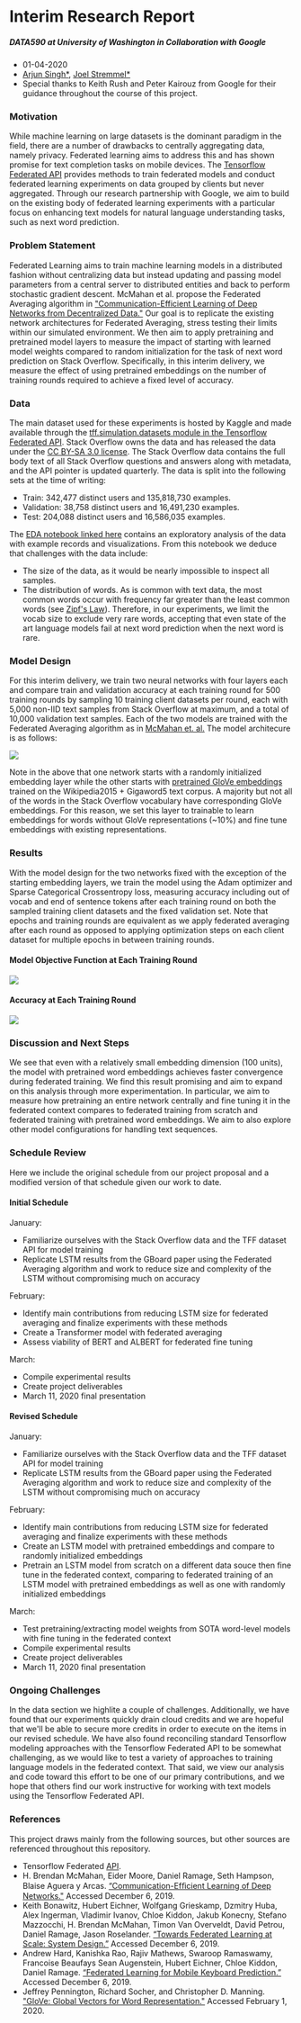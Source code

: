 # Interim Research Report
##### DATA590 at University of Washington in Collaboration with Google

- 01-04-2020
- [Arjun Singh\*](https://github.com/sinarj), [Joel Stremmel\*](https://github.com/jstremme)
- Special thanks to Keith Rush and Peter Kairouz from Google for their guidance throughout the course of this project.  

### Motivation
While machine learning on large datasets is the dominant paradigm in the field, there are a number of drawbacks to centrally aggregating data, namely privacy.  Federated learning aims to address this and has shown promise for text completion tasks on mobile devices. The [Tensorflow Federated API](https://github.com/tensorflow/federated) provides methods to train federated models and conduct federated learning experiments on data grouped by clients but never aggregated.  Through our research partnership with Google, we aim to build on the existing body of federated learning experiments with a particular focus on enhancing text models for natural language understanding tasks, such as next word prediction.

### Problem Statement
Federated Learning aims to train machine learning models in a distributed fashion without centralizing data but instead updating and passing model parameters from a central server to distributed entities and back to perform stochastic gradient descent.  McMahan et al. propose the Federated Averaging algorithm in ["Communication-Efficient Learning of Deep Networks from Decentralized Data."](https://arxiv.org/pdf/1602.05629.pdf)  Our goal is to replicate the existing network architectures for Federated Averaging, stress testing their limits within our simulated environment. We then aim to apply pretraining and pretrained model layers to measure the impact of starting with learned model weights compared to random initialization for the task of next word prediction on Stack Overflow.  Specifically, in this interim delivery, we measure the effect of using pretrained embeddings on the number of training rounds required to achieve a fixed level of accuracy.

### Data
The main dataset used for these experiments is hosted by Kaggle and made available through the [tff.simulation.datasets module in the Tensorflow Federated API](https://www.tensorflow.org/federated/api_docs/python/tff/simulation/datasets/stackoverflow/load_data).  Stack Overflow owns the data and has released the data under the [CC BY-SA 3.0 license](https://creativecommons.org/licenses/by-sa/3.0/).  The Stack Overflow data contains the full body text of all Stack Overflow questions and answers along with metadata, and the API pointer is updated quarterly.  The data is split into the following sets at the time of writing:

- Train: 342,477 distinct users and 135,818,730 examples.
- Validation: 38,758 distinct users and 16,491,230 examples.
- Test: 204,088 distinct users and 16,586,035 examples.

The [EDA notebook linked here](https://github.com/federated-learning-experiments/fl-text-models/blob/master/local_gpu_training/eda/stack_overflow_eda.ipynb) contains an exploratory analysis of the data with example records and visualizations.  From this notebook we deduce that challenges with the data include:

- The size of the data, as it would be nearly impossible to inspect all samples.
- The distribution of words.  As is common with text data, the most common words occur with frequency far greater than the least common words (see [Zipf's Law](https://en.wikipedia.org/wiki/Zipf%27s_law)).  Therefore, in our experiments, we limit the vocab size to exclude very rare words, accepting that even state of the art language models fail at next word prediction when the next word is rare.

### Model Design
For this interim delivery, we train two neural networks with four layers each and compare train and validation accuracy at each training round for 500 training rounds by sampling 10 training client datasets per round, each with 5,000 non-IID text samples from Stack Overflow at maximum, and a total of 10,000 validation text samples.  Each of the two models are trained with the Federated Averaging algorithm as in [McMahan et. al.](https://arxiv.org/pdf/1602.05629.pdf)  The model architecure is as follows:

![](images/network.png)

Note in the above that one network starts with a randomly initialized embedding layer while the other starts with [pretrained GloVe embeddings](https://nlp.stanford.edu/projects/glove/) trained on the Wikipedia2015 + Gigaword5 text corpus.  A majority but not all of the words in the Stack Overflow vocabulary have corresponding GloVe embeddings.  For this reason, we set this layer to trainable to learn embeddings for words without GloVe representations (~10%) and fine tune embeddings with existing representations.

### Results
With the model design for the two networks fixed with the exception of the starting embedding layers, we train the model using the Adam optimizer and Sparse Categorical Crossentropy loss, measuring accuracy including out of vocab and end of sentence tokens after each training round on both the sampled training client datasets and the fixed validation set. Note that epochs and training rounds are equivalent as we apply federated averaging after each round as opposed to applying optimization steps on each client dataset for multiple epochs in between training rounds.

#### Model Objective Function at Each Training Round

![](images/loss.png)

#### Accuracy at Each Training Round

![](images/accuracy.png)

### Discussion and Next Steps
We see that even with a relatively small embedding dimension (100 units), the model with pretrained word embeddings achieves faster convergence during federated training.  We find this result promising and aim to expand on this analysis through more experimentation.  In particular, we aim to measure how pretraining an entire network centrally and fine tuning it in the federated context compares to federated training from scratch and federated training with pretrained word embeddings.  We aim to also explore other model configurations for handling text sequences.

### Schedule Review
Here we include the original schedule from our project proposal and a modified version of that schedule given our work to date.

#### Initial Schedule
January: 

- Familiarize ourselves with the Stack Overflow data and the TFF dataset API for model training
- Replicate LSTM results from the GBoard paper using the Federated Averaging algorithm and work to reduce size and complexity of the LSTM without compromising much on accuracy

February:

- Identify main contributions from reducing LSTM size for federated averaging and finalize experiments with these methods
- Create a Transformer model with federated averaging
- Assess viability of BERT and ALBERT for federated fine tuning

March:

- Compile experimental results
- Create project deliverables
- March 11, 2020 final presentation

#### Revised Schedule
January: 

- Familiarize ourselves with the Stack Overflow data and the TFF dataset API for model training
- Replicate LSTM results from the GBoard paper using the Federated Averaging algorithm and work to reduce size and complexity of the LSTM without compromising much on accuracy

February:

- Identify main contributions from reducing LSTM size for federated averaging and finalize experiments with these methods
- Create an LSTM model with pretrained embeddings and compare to randomly initialized embeddings
- Pretrain an LSTM model from scratch on a different data souce then fine tune in the federated context, comparing to federated training of an LSTM model with pretrained embeddings as well as one with randomly initialized embeddings

March:

- Test pretraining/extracting model weights from SOTA word-level models with fine tuning in the federated context
- Compile experimental results
- Create project deliverables
- March 11, 2020 final presentation

### Ongoing Challenges
In the data section we highlite a couple of challenges. Additionally, we have found that our experiments quickly drain cloud credits and we are hopeful that we'll be able to secure more credits in order to execute on the items in our revised schedule. We have also found reconciling standard Tensorflow modeling approaches with the Tensorflow Federated API to be somewhat challenging, as we would like to test a variety of approaches to training language models in the federated context.  That said, we view our analysis and code toward this effort to be one of our primary contributions, and we hope that others find our work instructive for working with text models using the Tensorflow Federated API.

### References
This project draws mainly from the following sources, but other sources are referenced throughout this repository. 

- Tensorflow Federated [API](https://github.com/tensorflow/federated).
-	H. Brendan McMahan, Eider Moore, Daniel Ramage, Seth Hampson, Blaise Aguera y Arcas. [“Communication-Efﬁcient Learning of Deep Networks."](https://arxiv.org/pdf/1602.05629.pdf) Accessed December 6, 2019.
- Keith Bonawitz, Hubert Eichner, Wolfgang Grieskamp, Dzmitry Huba, Alex Ingerman, Vladimir Ivanov, Chloe Kiddon, Jakub Konecny, Stefano Mazzocchi, H. Brendan McMahan, Timon Van Overveldt, David Petrou, Daniel Ramage, Jason Roselander. [“Towards Federated Learning at Scale: System Design.”](https://arxiv.org/pdf/1902.01046.pdf) Accessed December 6, 2019.
- Andrew Hard, Kanishka Rao, Rajiv Mathews, Swaroop Ramaswamy, Francoise Beaufays Sean Augenstein, Hubert Eichner, Chloe Kiddon, Daniel Ramage. [“Federated Learning for Mobile Keyboard Prediction.”](https://arxiv.org/pdf/1811.03604.pdf) Accessed December 6, 2019.
- Jeffrey Pennington, Richard Socher, and Christopher D. Manning. ["GloVe: Global Vectors for Word Representation."](https://nlp.stanford.edu/pubs/glove.pdf) Accessed February 1, 2020.




